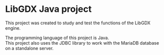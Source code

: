 # LibGDX Java project


This project was created to study and test the functions of the LibGDX engine.

The programming language of this project is Java.
<br>
This project also uses the JDBC library to work with the MariaDB database on a standalone server.


